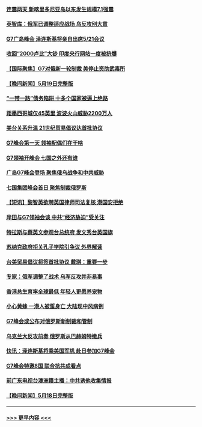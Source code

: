 #### [连震两天 新喀里多尼亚岛以东发生规模7.1强震](../pages/prog202/a103716774.md?t=05201843) 
#### [英智库：俄军已调整适应战场 乌反攻别大意](../pages/prog202/a103716771.md?t=05201843) 
#### [G7广岛峰会 泽连斯基将亲自出席5/21会议](../pages/prog202/a103716723.md?t=05201843) 
#### [收回“2000卢比”大钞 印度央行网站一度被挤爆](../pages/prog202/a103716684.md?t=05201843) 
#### [【国际聚焦】G7对俄新一轮制裁 美停止资助武毒所](../pages/prog202/a103716626.md?t=05201843) 
#### [【晚间新闻】5月19日完整版](../pages/prog202/a103716631.md?t=05201843) 
#### [“一带一路”债务陷阱 十多个国家被逼上绝路](../pages/prog202/a103716632.md?t=05201843) 
#### [距墨西哥城仅45英里 波波火山威胁2200万人](../pages/prog202/a103716531.md?t=05201843) 
#### [美台关系升温 21世纪贸易倡议达首批协议](../pages/prog202/a103716539.md?t=05201843) 
#### [G7峰会第一天 领袖配偶们在干啥](../pages/prog202/a103716540.md?t=05201843) 
#### [G7领袖开峰会 七国之外还有谁](../pages/prog202/a103716541.md?t=05201843) 
#### [广岛G7峰会登场 聚焦俄乌战争和中共威胁](../pages/prog202/a103716542.md?t=05201843) 
#### [七国集团峰会首日 聚焦制裁俄罗斯](../pages/prog202/a103716365.md?t=05201843) 
#### [【短讯】黎智英欲聘英国律师司法复核 港国安拒绝](../pages/prog202/a103716366.md?t=05201843) 
#### [岸田与G7领袖会谈 中共“经济胁迫”受关注](../pages/prog202/a103716364.md?t=05201843) 
#### [特拉斯与蔡英文参观台总统府 发文秀台英国旗](../pages/prog202/a103716367.md?t=05201843) 
#### [苏纳克政府拒关孔子学院引争议 外界解读](../pages/prog202/a103716369.md?t=05201843) 
#### [台美贸易倡议将签首批协议 戴琪：重要一步](../pages/prog202/a103716362.md?t=05201843) 
#### [专家：俄军调整了战术 乌军反攻并非易事](../pages/prog202/a103716175.md?t=05201843) 
#### [香港总生育率全球最低 年轻人更愿养宠物](../pages/prog202/a103716171.md?t=05201843) 
#### [小心黄蜂 一港人被蜇身亡 大陆现中风病例](../pages/prog202/a103716164.md?t=05201843) 
#### [G7峰会或公布对俄罗斯新制裁和管制](../pages/prog202/a103716156.md?t=05201843) 
#### [乌克兰大反攻前奏 俄罗斯从巴赫姆特撤兵](../pages/prog202/a103716134.md?t=05201843) 
#### [快讯：泽连斯基将乘美国军机 赴日参加G7峰会](../pages/prog202/a103716144.md?t=05201843) 
#### [G7峰会特邀8国 联合抗共成看点](../pages/prog202/a103716109.md?t=05201843) 
#### [前广东电视台澳洲籍主播：中共诱他收集情报](../pages/prog202/a103716083.md?t=05201843) 
#### [【晚间新闻】5月18日完整版](../pages/prog202/a103715987.md?t=05201843) 

----
#### [ >>> 更早内容 <<< ](../indexes/prog202-earlier.md)
